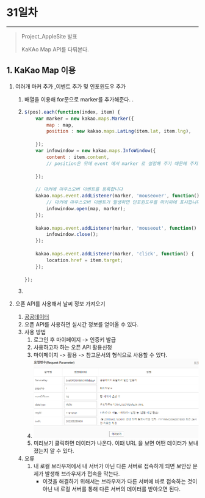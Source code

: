# 31일차

------

> Project_AppleSite 발표
>
> KaKAo Map API를 다뤄본다. 

## 1. KaKao Map 이용

   1. 여러개 마커 추가 ,이벤트 추가 및 인포윈도우 추가 

      1. 배열을 이용해 for문으로 marker를 추가해준다. .

      2. ```javascript
         $(pos).each(function(index, item) {
             var marker = new kakao.maps.Marker({
                 map : map,
                 position : new kakao.maps.LatLng(item.lat, item.lng),
         
             });
             var infowindow = new kakao.maps.InfoWindow({
                 content : item.content,
                 // position은 뒤에 event 에서 marker 로 설정해 주기 때문에 주지 않아도 된다. 
         
             });
         
             // 마커에 마우스오버 이벤트를 등록합니다
             kakao.maps.event.addListener(marker, 'mouseover', function() {
                 // 마커에 마우스오버 이벤트가 발생하면 인포윈도우를 마커위에 표시합니다
                 infowindow.open(map, marker);
             });
         
             kakao.maps.event.addListener(marker, 'mouseout', function() {
                 infowindow.close();
             });
         
             kakao.maps.event.addListener(marker, 'click', function() {
                 location.href = item.target;
             });
         
         });
         
         ```

      3. 

   2. 오픈 API를 사용해서 날씨 정보 가져오기 

         1. [공공데이터 ](https://www.data.go.kr/)
         2. 오픈 API를 사용하면 실시간 정보를 얻어올 수 있다. 
         3. 사용 방법
               1. 로그인 후 마이페이지 -> 인증키 발급 
               2. 사용하고자 하는 오픈 API 활용신청 
               3. 마이페이지 -> 활용 -> 참고문서의 형식으로 사용할 수 있다. 
               4. <img src="images/weatherTest.png">
               5. 미리보기 클릭하면 데이터가 나온다. 이떄 URL 을 보면 어떤 데이터가 보내졌는지 알 수 있다. 
         4. 오류
               1. 내 로컬 브라우저에서 내 서버가 아닌 다른 서버로 접속하게 되면 보안상 문제가 발생해 브라우저가 접속을 막는다. 
                  - 이것을 해결하기 위해서는 브라우저가 다른 서버에 바로 접속하는 것이 아닌 내 로컬 서버를 통해 다른 서버의 데이터를 받아오면 된다. 
